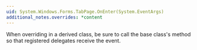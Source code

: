 ```yaml
---
uid: System.Windows.Forms.TabPage.OnEnter(System.EventArgs)
additional_notes.overrides: *content
---
```


<p>When overriding <xref href="System.Windows.Forms.TabPage.OnEnter(System.EventArgs)"></xref> in a derived class, be sure to call the base class's <xref href="System.Windows.Forms.TabPage.OnEnter(System.EventArgs)"></xref> method so that registered delegates receive the event.</p>


